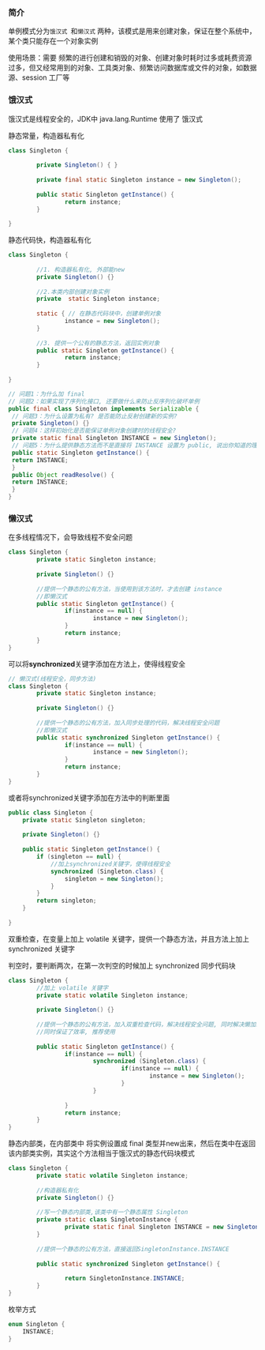 ### 简介

单例模式分为`饿汉式 `和`懒汉式` 两种，该模式是用来创建对象，保证在整个系统中，某个类只能存在一个对象实例



使用场景：需要 频繁的进行创建和销毁的对象、创建对象时耗时过多或耗费资源过多，但又经常用到的对象、工具类对象、频繁访问数据库或文件的对象，如数据源、session 工厂等





### 饿汉式

饿汉式是线程安全的，JDK中 java.lang.Runtime 使用了 饿汉式



静态常量，构造器私有化

```java
class Singleton {
        
        private Singleton() { }
 
        private final static Singleton instance = new Singleton();
 
        public static Singleton getInstance() {
                return instance;
        }
        
}
```



静态代码快，构造器私有化

```java
class Singleton {
        
        //1. 构造器私有化, 外部能new
        private Singleton() {}
        
        //2.本类内部创建对象实例
        private  static Singleton instance;
        
        static { // 在静态代码块中，创建单例对象
                instance = new Singleton();
        }
        
        //3. 提供一个公有的静态方法，返回实例对象
        public static Singleton getInstance() {
                return instance;
        }
        
}
```



```java
// 问题1：为什么加 final
// 问题2：如果实现了序列化接口, 还要做什么来防止反序列化破坏单例
public final class Singleton implements Serializable {
 // 问题3：为什么设置为私有? 是否能防止反射创建新的实例?
 private Singleton() {}
 // 问题4：这样初始化是否能保证单例对象创建时的线程安全?
 private static final Singleton INSTANCE = new Singleton();
 // 问题5：为什么提供静态方法而不是直接将 INSTANCE 设置为 public, 说出你知道的理由
 public static Singleton getInstance() {
 return INSTANCE;
 }
 public Object readResolve() {
 return INSTANCE;
 }
}
```







### 懒汉式

在多线程情况下，会导致线程不安全问题


```java
class Singleton {
        private static Singleton instance;
        
        private Singleton() {}
        
        //提供一个静态的公有方法，当使用到该方法时，才去创建 instance
        //即懒汉式
        public static Singleton getInstance() {
                if(instance == null) {
                        instance = new Singleton();
                }
                return instance;
        }
}
```



可以将**synchronized**关键字添加在方法上，使得线程安全


```java
// 懒汉式(线程安全，同步方法)
class Singleton {
        private static Singleton instance;
        
        private Singleton() {}
        
        //提供一个静态的公有方法，加入同步处理的代码，解决线程安全问题
        //即懒汉式
        public static synchronized Singleton getInstance() {
                if(instance == null) {
                        instance = new Singleton();
                }
                return instance;
        }
}
```



或者将synchronized关键字添加在方法中的判断里面

```java
public class Singleton {
    private static Singleton singleton;
 
    private Singleton() {}
 
    public static Singleton getInstance() {
        if (singleton == null) {
            //加上synchronized关键字，使得线程安全
            synchronized (Singleton.class) {
                singleton = new Singleton();
            }
        }
        return singleton;
    }
 
}
```





双重检查，在变量上加上  volatile  关键字，提供一个静态方法，并且方法上加上 synchronized 关键字

判空时，要判断两次，在第一次判空的时候加上 synchronized  同步代码块

```java
class Singleton {
        //加上 volatile 关键字
        private static volatile Singleton instance;
        
        private Singleton() {}
        
        //提供一个静态的公有方法，加入双重检查代码，解决线程安全问题, 同时解决懒加载问题
        //同时保证了效率, 推荐使用
        
        public static Singleton getInstance() {
                if(instance == null) {
                        synchronized (Singleton.class) {
                                if(instance == null) {
                                        instance = new Singleton();
                                }
                        }
                        
                }
                return instance;
        }
}
```



静态内部类，在内部类中 将实例设置成 final 类型并new出来，然后在类中在返回 该内部类实例，其实这个方法相当于饿汉式的静态代码块模式

```java
class Singleton {
        private static volatile Singleton instance;
        
        //构造器私有化
        private Singleton() {}
        
        //写一个静态内部类,该类中有一个静态属性 Singleton
        private static class SingletonInstance {
                private static final Singleton INSTANCE = new Singleton();
        }
        
        //提供一个静态的公有方法，直接返回SingletonInstance.INSTANCE
        
        public static synchronized Singleton getInstance() {
                
                return SingletonInstance.INSTANCE;
        }
}
```



枚举方式


```java
enum Singleton {
    INSTANCE;
}
```

